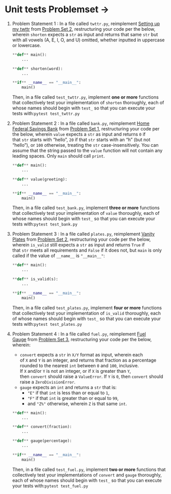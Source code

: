 # Unit tests Problemset -> 
1. Problem Statement 1 : In a file called `twttr.py`, reimplement [Setting up my twttr](https://cs50.harvard.edu/python/2022/psets/2/twttr/) from [Problem Set 2](https://cs50.harvard.edu/python/2022/psets/2/), restructuring your code per the below, wherein `shorten` expects a `str` as input and returns that same `str` but with all vowels (A, E, I, O, and U) omitted, whether inputted in uppercase or lowercase.
    
    ```python
    **def** main():
        ...
    
    **def** shorten(word):
        ...
    
    **if** __name__ == "__main__":
        main()
    ```
    
    Then, in a file called `test_twttr.py`, implement **one or more** functions that collectively test your implementation of `shorten` thoroughly, each of whose names should begin with `test_` so that you can execute your tests with:`pytest test_twttr.py`
    
2. Problem Statement 2 : In a file called `bank.py`, reimplement [Home Federal Savings Bank](https://cs50.harvard.edu/python/2022/psets/1/bank/) from [Problem Set 1](https://cs50.harvard.edu/python/2022/psets/1/), restructuring your code per the below, wherein `value` expects a `str` as input and returns `0` if that `str` starts with “hello”, `20` if that `str` starts with an “h” (but not “hello”), or `100` otherwise, treating the `str` case-insensitively. You can assume that the string passed to the `value` function will not contain any leading spaces. Only `main` should call `print`.
    
    ```python
    **def** main():
        ...
    
    **def** value(greeting):
        ...
    
    **if** __name__ == "__main__":
        main()
    ```
    
    Then, in a file called `test_bank.py`, implement **three or more** functions that collectively test your implementation of `value` thoroughly, each of whose names should begin with `test_` so that you can execute your tests with:`pytest test_bank.py`
    
3. Problem Statement 3 :  In a file called `plates.py`, reimplement [Vanity Plates](https://cs50.harvard.edu/python/2022/psets/2/plates/) from [Problem Set 2](https://cs50.harvard.edu/python/2022/psets/2/), restructuring your code per the below, wherein `is_valid` still expects a `str` as input and returns `True` if that `str` meets all requirements and `False` if it does not, but `main` is only called if the value of `__name__` is `"__main__"`:
    
    ```python
    **def** main():
        ...
    
    **def** is_valid(s):
        ...
    
    **if** __name__ == "__main__":
        main()
    ```
    
    Then, in a file called `test_plates.py`, implement **four or more** functions that collectively test your implementation of `is_valid` thoroughly, each of whose names should begin with `test_` so that you can execute your tests with:`pytest test_plates.py`
    
4. Problem Statement 4 : In a file called `fuel.py`, reimplement [Fuel Gauge](https://cs50.harvard.edu/python/2022/psets/3/fuel/) from [Problem Set 3](https://cs50.harvard.edu/python/2022/psets/3/), restructuring your code per the below, wherein:
    - `convert` expects a `str` in `X/Y` format as input, wherein each of `X` and `Y` is an integer, and returns that fraction as a percentage rounded to the nearest `int` between `0` and `100`, inclusive. If `X` and/or `Y` is not an integer, or if `X` is greater than `Y`, then `convert` should raise a `ValueError`. If `Y` is `0`, then `convert` should raise a `ZeroDivisionError`.
    - `gauge` expects an `int` and returns a `str` that is:
        - `"E"` if that `int` is less than or equal to `1`,
        - `"F"` if that `int` is greater than or equal to `99`,
        - and `"Z%"` otherwise, wherein `Z` is that same `int`.
    
    ```python
    **def** main():
        ...
    
    **def** convert(fraction):
        ...
    
    **def** gauge(percentage):
        ...
    
    **if** __name__ == "__main__":
        main()
    ```
    
    Then, in a file called `test_fuel.py`, implement **two or more** functions that collectively test your implementations of `convert` and `gauge` thoroughly, each of whose names should begin with `test_` so that you can execute your tests with:`pytest test_fuel.py`
